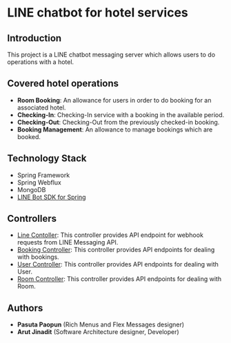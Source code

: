 # LINE chatbot for hotel services

## Introduction
This project is a LINE chatbot messaging server which allows users to do operations with a hotel.

## Covered hotel operations
* **Room Booking**: An allowance for users in order to do booking for an associated hotel.
* **Checking-In**: Checking-In service with a booking in the available period.
* **Checking-Out**: Checking-Out from the previously checked-in booking.
* **Booking Management**: An allowance to manage bookings which are booked.

## Technology Stack
* Spring Framework
* Spring Webflux
* MongoDB
* [LINE Bot SDK for Spring](https://github.com/line/line-bot-sdk-java)

## Controllers
* [Line Contoller](https://github.com/arut-ji/aoop-line-bot-spring-webflux/blob/master/src/main/java/com/example/lineapibackend/controller/LineController.java): This controller provides API endpoint for webhook requests from LINE Messaging API.
* [Booking Controller](https://github.com/arut-ji/aoop-line-bot-spring-webflux/blob/master/src/main/java/com/example/lineapibackend/controller/BookingController.java): This controller provides API endpoints for dealing with bookings.
* [User Controller](https://github.com/arut-ji/aoop-line-bot-spring-webflux/blob/master/src/main/java/com/example/lineapibackend/controller/UserController.java): This controller provides API endpoints for dealing with User.
* [Room Controller](https://github.com/arut-ji/aoop-line-bot-spring-webflux/blob/master/src/main/java/com/example/lineapibackend/controller/RoomController.java): This controller provides API endpoints for dealing with Room.

## Authors
* **Pasuta Paopun** (Rich Menus and Flex Messages designer)
* **Arut Jinadit** (Software Architecture designer, Developer)
